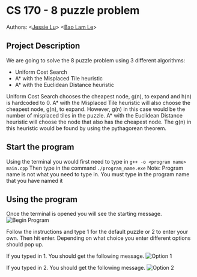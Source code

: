 
# CS 170 - 8 puzzle problem
Authors: \<[Jessie Lu](https://github.com/Jess-say)\> \<[Bao Lam Le](https://github.com/kazekito)\> 

## Project Description
We are going to solve the 8 puzzle problem using 3 different algorithms:
  * Uniform Cost Search
  * A* with the Misplaced Tile heuristic
  * A* with the Euclidean Distance heuristic
  
Uniform Cost Search chooses the cheapest node, g(n), to expand and h(n) is hardcoded to 0. 
A* with the Misplaced Tile heuristic will also choose the cheapest node, g(n), to expand. However, g(n) in this case would be the number of misplaced tiles in the puzzle. 
A* with the Euclidean Distance heuristic will choose the node that also has the cheapest node. The g(n) in this heuristic would be found by using the pythagorean theorem.

## Start the program
Using the terminal you would first need to type in `g++ -o <program name> main.cpp`
Then type in the command `./program_name.exe`
Note: Program name is not what you need to type in. You must type in the program name that you have named it

## Using the program
Once the terminal is opened you will see the starting message. 
![Begin Program](https://cdn.discordapp.com/attachments/830297455660236814/839440512103481385/unknown.png)

Follow the instructions and type 1 for the default puzzle or 2 to enter your own. Then hit enter. Depending on what choice you enter different options should pop up.

If you typed in 1. You should get the following message.
![Option 1](https://cdn.discordapp.com/attachments/830297455660236814/839442308268949564/unknown.png)

If you typed in 2. You should get the following message.
![Option 2](https://cdn.discordapp.com/attachments/830297455660236814/839441588857733141/unknown.png)

